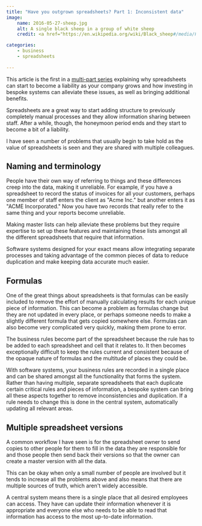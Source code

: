 ```yaml
---
title: "Have you outgrown spreadsheets? Part 1: Inconsistent data"
image:
    name: 2016-05-27-sheep.jpg
    alt: A single black sheep in a group of white sheep
    credit: <a href="https://en.wikipedia.org/wiki/Black_sheep#/media/File:Black_sheep-1.jpg">A black sheep stands out from the flock</a>&nbsp;<a href="http://creativecommons.org/licenses/by/2.0">(license)</a>

categories:
    - business
    - spreadsheets
    
---
```


This article is the first in a [multi-part series](/blog/categories/spreadsheets) explaining why spreadsheets can start to become a liability as your company grows and how investing in bespoke systems can alleviate these issues, as well as bringing additional benefits.

Spreadsheets are a great way to start adding structure to previously completely manual processes and they allow information sharing between staff. After a while, though, the honeymoon period ends and they start to become a bit of a liability.

I have seen a number of problems that usually begin to take hold as the value of spreadsheets is seen and they are shared with multiple colleagues.

## Naming and terminology
People have their own way of referring to things and these differences creep into the data, making it unreliable. For example, if you have a spreadsheet to record the status of invoices for all your customers, perhaps one member of staff enters the client as "Acme Inc." but another enters it as "ACME Incorporated." Now you have two records that really refer to the same thing and your reports become unreliable.

Making master lists can help alleviate these problems but they require expertise to set up these features and maintaining these lists amongst all the different spreadsheets that require that information.

Software systems designed for your exact means allow integrating separate processes and taking advantage of the common pieces of data to reduce duplication and make keeping data accurate much easier.

## Formulas
One of the great things about spreadsheets is that formulas can be easily included to remove the effort of manually calculating results for each unique piece of information. This can become a problem as formulas change but they are not updated in every place, or perhaps someone needs to make a slightly different formula that gets copied somewhere else. Formulas can also become very complicated very quickly, making them prone to error.

The business rules become part of the spreadsheet because the rule has to be added to each spreadsheet and cell that it relates to. It then becomes exceptionally difficult to keep the rules current and consistent because of the opaque nature of formulas and the multitude of places they could be.

With software systems, your business rules are recorded in a single place and can be shared amongst all the functionality that forms the system. Rather than having multiple, separate spreadsheets that each duplicate certain critical rules and pieces of information, a bespoke system can bring all these aspects together to remove inconsistencies and duplication. If a rule needs to change this is done in the central system, automatically updating all relevant areas.

## Multiple spreadsheet versions
A common workflow I have seen is for the spreadsheet owner to send copies to other people for them to fill in the data they are responsible for and those people then send back their versions so that the owner can create a master version with all the data.

This can be okay when only a small number of people are involved but it tends to increase all the problems above and also means that there are multiple sources of truth, which aren't widely accessible.

A central system means there is a single place that all desired employees can access. They have can update their information whenever it is appropriate and everyone else who needs to be able to read that information has access to the most up-to-date information.
